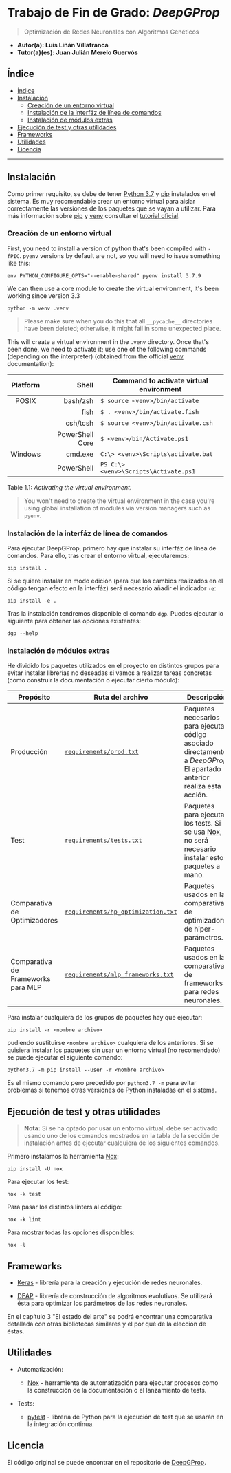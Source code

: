 # Trabajo de Fin de Grado: *DeepGProp*

> Optimización de Redes Neuronales con Algoritmos Genéticos

- **Autor(a): Luis Liñán Villafranca**
- **Tutor(a)(es): Juan Julián Merelo Guervós**

## Índice

- [Índice](#índice)
- [Instalación](#instalación)
  - [Creación de un entorno virtual](#creación-de-un-entorno-virtual)
  - [Instalación de la interfáz de línea de comandos](#instalación-de-la-interfáz-de-línea-de-comandos)
  - [Instalación de módulos extras](#instalación-de-módulos-extras)
- [Ejecución de test y otras utilidades](#ejecución-de-test-y-otras-utilidades)
- [Frameworks](#frameworks)
- [Utilidades](#utilidades)
- [Licencia](#licencia)

---

## Instalación

Como primer requisito, se debe de tener [Python 3.7][python-downloads-url] y
[pip] instalados en el sistema. Es muy recomendable crear un
entorno virtual para aislar correctamente las versiones de los paquetes que se
vayan a utilizar. Para más información sobre [pip] y [venv] consultar el
[tutorial oficial][python-venv-pip-guide-url].

### Creación de un entorno virtual

First, you need to install a version of python that's been compiled
with `-fPIC`. `pyenv` versions by default are not, so you will need to
issue something like this:

```shell
env PYTHON_CONFIGURE_OPTS="--enable-shared" pyenv install 3.7.9
```

We can then use a core module to create the virtual environment, it's been
working since version 3.3

```shell
python -m venv .venv
```

> Please make sure when you do this that all `__pycache__` directories
have been deleted; otherwise, it might fail in some unexpected place.

This will create a virtual environment in the `.venv` directory. Once
that's been done, we need to activate it; use one of the following
commands (depending on the interpreter) (obtained from the official
[venv] documentation):

| Platform |      Shell      | Command to activate virtual environment |
| :------: | --------------: | --------------------------------------- |
|  POSIX   |        bash/zsh | `$ source <venv>/bin/activate`          |
|          |            fish | `$ . <venv>/bin/activate.fish`          |
|          |        csh/tcsh | `$ source <venv>/bin/activate.csh`      |
|          | PowerShell Core | `$ <venv>/bin/Activate.ps1`             |
| Windows  |         cmd.exe | `C:\> <venv>\Scripts\activate.bat`      |
|          |      PowerShell | `PS C:\> <venv>\Scripts\Activate.ps1`   |

Table 1.1: *Activating the virtual environment.*

> You won't need to create the virtual environment in the case you're
> using global installation of modules via version managers such as
> `pyenv`.

### Instalación de la interfáz de línea de comandos

Para ejecutar DeepGProp, primero hay que instalar su interfáz de línea de
comandos. Para ello, tras crear el entorno virtual, ejecutaremos:

```shell
pip install .
```

Si se quiere instalar en modo edición (para que los cambios realizados en el
código tengan efecto en la interfáz) será necesario añadir el indicador `-e`:

```shell
pip install -e .
```

Tras la instalación tendremos disponible el comando `dgp`. Puedes ejecutar lo
siguiente para obtener las opciones existentes:

```shell
dgp --help
```

### Instalación de módulos extras

He dividido los paquetes utilizados en el proyecto en distintos grupos para
evitar instalar librerías no deseadas si vamos a realizar tareas concretas
(como construir la documentación o ejecutar cierto módulo):

| Propósito                          | Ruta del archivo                     | Descripción                                                                                                             |
|------------------------------------|--------------------------------------|-------------------------------------------------------------------------------------------------------------------------|
| Producción                         | [`requirements/prod.txt`]            | Paquetes necesarios para ejecutar código asociado directamente a *DeepGProp*. El apartado anterior realiza esta acción. |
| Test                               | [`requirements/tests.txt`]           | Paquetes para ejecutar los tests. Si se usa [Nox], no será necesario instalar estos paquetes a mano.                    |
| Comparativa de Optimizadores       | [`requirements/hp_optimization.txt`] | Paquetes usados en la comparativa de optimizadores de hiper-parámetros.                                                 |
| Comparativa de Frameworks para MLP | [`requirements/mlp_frameworks.txt`]  | Paquetes usados en la comparativa de frameworks para redes neuronales.                                                  |

Para instalar cualquiera de los grupos de paquetes hay que ejecutar:

```shell
pip install -r <nombre archivo>
```

pudiendo sustituirse `<nombre archivo>` cualquiera de los anteriores. Si se
quisiera instalar los paquetes sin usar un entorno virtual (no recomendado)
se puede ejecutar el siguiente comando:

```shell
python3.7 -m pip install --user -r <nombre archivo>
```

Es el mismo comando pero precedido por `python3.7 -m` para evitar problemas
si tenemos otras versiones de Python instaladas en el sistema.

## Ejecución de test y otras utilidades

> **Nota:** Si se ha optado por usar un entorno virtual, debe ser activado
> usando uno de los comandos mostrados en la tabla de la sección de
> instalación antes de ejecutar cualquiera de los siguientes comandos.

Primero instalamos la herramienta [Nox]:

```shell
pip install -U nox
```

Para ejecutar los test:

```shell
nox -k test
```

Para pasar los distintos linters al código:

```shell
nox -k lint
```

Para mostrar todas las opciones disponibles:

```shell
nox -l
```

## Frameworks

- [Keras] - librería para la creación y ejecución de redes neuronales.

- [DEAP] - librería de construcción de algoritmos evolutivos. Se utilizará ésta
  para optimizar los parámetros de las redes neuronales.

En el capítulo 3 "El estado del arte" se podrá encontrar una comparativa
detallada con otras bibliotecas similares y el por qué de la elección de éstas.

## Utilidades

- Automatización:

  - [Nox] - herramienta de automatización para ejecutar procesos como la
    construcción de la documentación o el lanzamiento de tests.

- Tests:

  - [pytest] - librería de Python para la ejecución de test que se usarán en la
    integración continua.

## Licencia

El código original se puede encontrar en el repositorio de [DeepGProp].
<!-- Archivos -->
[`requirements/prod.txt`]: ./requirements/prod.txt
[`requirements.txt`]: ./requirements.txt
[`requirements/tests.txt`]: ./requirements/tests.txt
[`requirements/hp_optimization.txt`]: ./requirements/hp_optimization.txt
[`requirements/mlp_frameworks.txt`]: ./requirements/mlp_frameworks.txt

<!-- Misceláneo -->
[python-downloads-url]: https://www.python.org/downloads/
[pip]: https://pypi.org/project/pip/
[venv]: https://docs.python.org/3/library/venv.html
[python-venv-pip-guide-url]: https://packaging.python.org/guides/installing-using-pip-and-virtual-environments/

<!-- Frameworks y utilidades -->
[Keras]: https://keras.io/
[DEAP]: https://deap.readthedocs.io/en/master/
[Nox]: https://nox.thea.codes/en/stable/
[pytest]: https://docs.pytest.org/en/latest/


<!-- Insignias -->
[DeepGProp]: https://github.com/lulivi/deep-g-prop
